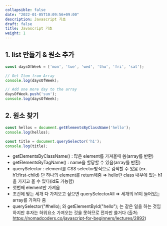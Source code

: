 ```yaml
---
collapsible: false
date: "2022-01-05T10:09:56+09:00"
description: Javascript 기초
draft: false
title: Javascript 기초
weight: 1
---
```


## 1. list 만들기 & 원소 추가
```javascript
const daysOfWeek = ['mon', 'tue', 'wed', 'thu', 'fri', 'sat'];

// Get Item from Array
console.log(daysOfWeek);

// Add one more day to the array
daysOfWeek.push('sun');
console.log(daysOfWeek);
```

## 2. 원소 찾기
```javascript
const hellos = document.getElementsByClassName('hello');
console.log(hellos);

const title = document.querySelector('h1');
console.log(title);
```

- getElementsByClassName() : 많은 element를 가져올때 씀(array를 반환)
- getElementsByTagName() : name을 할당할 수 있음(array를 반환)
- querySelector : element를 CSS selector방식으로 검색할 수 있음 (ex. h1:first-child)
단 하나의 element를 return해줌
⇒ hello란 class 내부에 있는 h1을 가지고 올 수 있다(id도 가능함)
- 첫번째 element만 가져옴
- 조건에 맞는 세개 다 가져오고 싶으면 querySelectorAll 
⇒ 세개의 h1이 들어있는 array를 가져다 줌
- querySelector("#hello); 와 getElementById("hello"); 는 같은 일을 하는 것임
하지만 후자는 하위요소 가져오는 것을 못하므로 전자만 쓸거다
(출처: https://nomadcoders.co/javascript-for-beginners/lectures/2892)